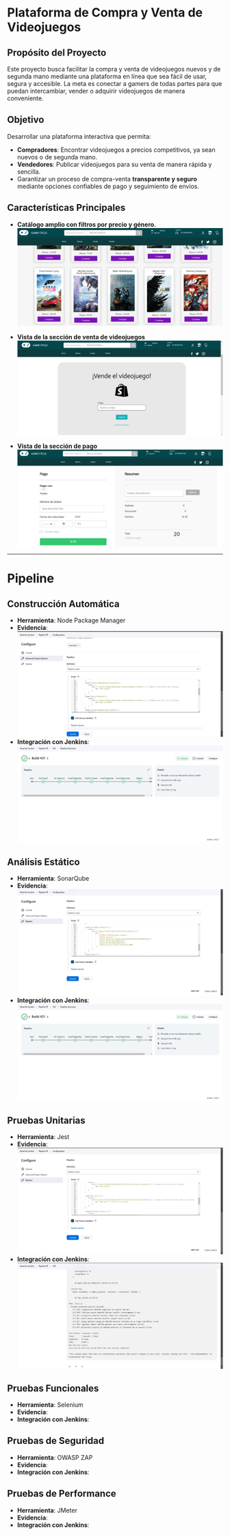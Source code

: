 # Plataforma de Compra y Venta de Videojuegos

## Propósito del Proyecto
Este proyecto busca facilitar la compra y venta de videojuegos nuevos y de segunda mano mediante una plataforma en línea que sea fácil de usar, segura y accesible. La meta es conectar a gamers de todas partes para que puedan intercambiar, vender o adquirir videojuegos de manera conveniente.

## Objetivo
Desarrollar una plataforma interactiva que permita:
- **Compradores**: Encontrar videojuegos a precios competitivos, ya sean nuevos o de segunda mano.
- **Vendedores**: Publicar videojuegos para su venta de manera rápida y sencilla.
- Garantizar un proceso de compra-venta **transparente y seguro** mediante opciones confiables de pago y seguimiento de envíos.

## Características Principales

- **Catálogo amplio con filtros por precio y género.**
  ![Catálogo de videojuegos](imagenes/imagen1.png)
  
- **Vista de la sección de venta de videojuegos**
  ![Sección de venta](imagenes/imagen2.png)
  
- **Vista de la sección de pago**
  ![Sección de pago](imagenes/imagen3.png)
---

# Pipeline
## Construcción Automática
- **Herramienta**: Node Package Manager
- **Evidencia**: ![](imagenes/imagen5.jpg)
- **Integración con Jenkins**: ![](imagenes/imagen7.jpg)
## Análisis Estático
- **Herramienta**: SonarQube
- **Evidencia**: ![](imagenes/imagen6.jpg)
- **Integración con Jenkins**: ![](imagenes/imagen7.jpg)
## Pruebas Unitarias
- **Herramienta**: Jest
- **Evidencia**: ![](imagenes/imagen10.jpg)
- **Integración con Jenkins**: ![](imagenes/imagen9.jpg)
## Pruebas Funcionales
- **Herramienta**: Selenium
- **Evidencia**:
- **Integración con Jenkins**:
## Pruebas de Seguridad
- **Herramienta**: OWASP ZAP
- **Evidencia**:
- **Integración con Jenkins**:
## Pruebas de Performance
- **Herramienta**: JMeter
- **Evidencia**:
- **Integración con Jenkins**:
